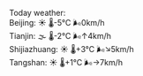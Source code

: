Today weather:  
Beijing: ☀️   🌡️-5°C 🌬️0km/h  
Tianjin: 🌫  🌡️-2°C 🌬️↑4km/h  
Shijiazhuang: ☀️   🌡️+3°C 🌬️↘5km/h  
Tangshan: ☀️   🌡️+1°C 🌬️→7km/h  
